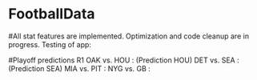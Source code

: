 # FootballData
#All stat features are implemented.
Optimization and code cleanup are in progress.
Testing of app:

#Playoff predictions R1
OAK vs. HOU : (Prediction HOU)
DET vs. SEA : (Prediction SEA)
MIA vs. PIT :
NYG vs. GB :
